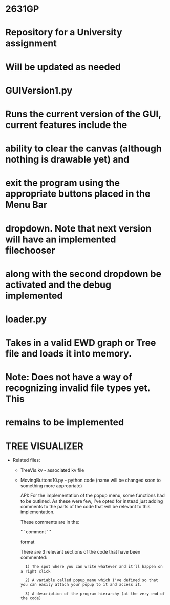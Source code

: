 # 2631GP
# Repository for a University assignment
# Will be updated as needed
#
# GUIVersion1.py
# Runs the current version of the GUI, current features include the
# ability to clear the canvas (although nothing is drawable yet) and
# exit the program using the appropriate buttons placed in the Menu Bar
# dropdown. Note that next version will have an implemented filechooser
# along with the second dropdown be activated and the debug implemented
#
# loader.py
# Takes in a valid EWD graph or Tree file and loads it into memory.
# Note: Does not have a way of recognizing invalid file types yet. This
# remains to be implemented
#
# TREE VISUALIZER

- Related files:
	
	- TreeVis.kv - associated kv file

	- MovingButtons10.py - python code (name will be changed soon to something more appropriate)
	
		API: For the implementation of the popup menu, some functions had to be outlined. As these
		were few, I've opted for instead just adding comments to the parts of the code that will be
		relevant to this implementation.
		
		These comments are in the:
	
		'''
		comment
		'''
		
		format
		
		There are 3 relevant sections of the code that have been commented:
		
			1) The spot where you can write whatever and it'll happen on a right click

			2) A variable called popup_menu which I've defined so that you can easily attach your popup to it and access it.

			3) A description of the program hierarchy (at the very end of the code)